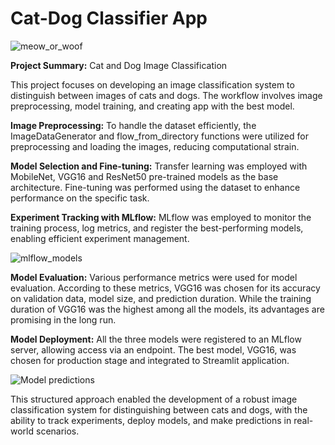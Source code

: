 # Cat-Dog Classifier App


![meow_or_woof](https://github.com/ArdaKaymaz/Cat_Dog_Classifier_App/assets/146623362/46059f6b-e563-4486-b8d4-515676b51a61)


<strong>Project Summary:</strong> Cat and Dog Image Classification

This project focuses on developing an image classification system to distinguish between images of cats and dogs. The workflow involves image preprocessing, model training, and creating app with the best model.

<strong>Image Preprocessing:</strong> To handle the dataset efficiently, the ImageDataGenerator and flow_from_directory functions were utilized for preprocessing and loading the images, reducing computational strain.

<strong>Model Selection and Fine-tuning:</strong> Transfer learning was employed with MobileNet, VGG16 and ResNet50 pre-trained models as the base architecture. Fine-tuning was performed using the dataset to enhance performance on the specific task.

<strong>Experiment Tracking with MLflow:</strong> MLflow was employed to monitor the training process, log metrics, and register the best-performing models, enabling efficient experiment management.

![mlflow_models](https://github.com/ArdaKaymaz/Cat_Dog_Classifier_App/assets/146623362/2dcfc536-ea32-4a1b-9bb1-f7d30205fade)

<strong>Model Evaluation:</strong> Various performance metrics were used for model evaluation. According to these metrics, VGG16 was chosen for its accuracy on validation data, model size, and prediction duration. While the training duration of VGG16 was the highest among all the models, its advantages are promising in the long run.

<strong>Model Deployment:</strong> All the three models were registered to an MLflow server, allowing access via an endpoint. The best model, VGG16, was chosen for production stage and integrated to Streamlit application.

![Model predictions](https://github.com/ArdaKaymaz/Cat_Dog_Classifier_App/assets/146623362/128c643b-f76c-4165-aae3-0fa791a1ba16)

This structured approach enabled the development of a robust image classification system for distinguishing between cats and dogs, with the ability to track experiments, deploy models, and make predictions in real-world scenarios.
